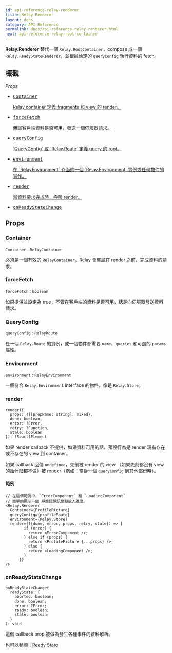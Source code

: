 ```yaml
---
id: api-reference-relay-renderer
title: Relay.Renderer
layout: docs
category: API Reference
permalink: docs/api-reference-relay-renderer.html
next: api-reference-relay-root-container
---
```


**Relay.Renderer** 替代一個 `Relay.RootContainer`，compose 成一個 `Relay.ReadyStateRenderer`，並根據給定的 `queryConfig` 執行資料的 fetch。

## 概觀

*Props*

<ul class="apiIndex">
  <li>
    <a href="#container">
      <pre>Container</pre>
      Relay container 定義 fragments 和 view 的 render。
    </a>
  </li>
  <li>
    <a href="#forcefetch">
      <pre>forceFetch</pre>
      無論客戶端資料是否可用，發送一個伺服器請求。
    </a>
  </li>
  <li>
    <a href="#queryconfig">
      <pre>queryConfig</pre>
       `QueryConfig` 或 `Relay.Route` 定義 query 的 root。
    </a>
  </li>
  <li>
    <a href="#environment">
      <pre>environment</pre>
      在 `RelayEnvironment` 介面的一個 `Relay.Environment` 實例或任何物件的實作。
    </a>
  </li>
    <li>
    <a href="#render">
      <pre>render</pre>
      當資料要求完成時，呼叫 render。
    </a>
  </li>
  <li>
    <a href="#onreadystatechange">
      <pre>onReadyStateChange</pre>
    </a>
  </li>
</ul>

## Props

### Container

```
Container：RelayContainer
```

必須是一個有效的 `RelayContainer`。Relay 會嘗試在 render 之前，完成資料的請求。

### forceFetch

```
forceFetch：boolean
```

如果提供並設定為 true，不管在客戶端的資料是否可用，總是向伺服器發送資料請求。

### QueryConfig

```
queryConfig：RelayRoute
```

任一個 `Relay.Route` 的實例，或一個物件都需要 `name`、`queries` 和可選的 `params` 屬性。

### Environment

```
environment：RelayEnvironment
```

一個符合 `Relay.Environment` interface 的物件，像是 `Relay.Store`。

### render

```
render({
  props: ?{[propName: string]: mixed},
  done: boolean,
  error: ?Error,
  retry: ?Function,
  stale: boolean
}): ?React$Element
```

如果 render callback 不提供，如果資料可用的話，預設行為是 render 現有存在或不存在的 view 到 container。

如果 callback 回傳 `undefined`，先前被 render 的 view （如果先前都沒有 view 的話什麼都不做）被 render（例如：當從一個 `queryConfig` 到其他部份時）。

#### 範例

```{4-6}
// 在這個範例中，`ErrorComponent` 和 `LoadingComponent`
// 簡單的顯示一個 靜態錯誤訊息和載入進度。
<Relay.Renderer
  Container={ProfilePicture}
  queryConfig={profileRoute}
  environment={Relay.Store}
  render={({done, error, props, retry, stale}) => {
        if (error) {
          return <ErrorComponent />;
        } else if (props) {
          return <ProfilePicture {...props} />;
        } else {
          return <LoadingComponent />;
        }
      }}
/>
```

### onReadyStateChange

```
onReadyStateChange(
  readyState: {
    aborted: boolean;
    done: boolean;
    error: ?Error;
    ready: boolean;
    stale: boolean;
  }
): void
```

這個 callback prop 被做為發生各種事件的資料解析。

也可以參閱：[Ready State](guides-ready-state.html)
